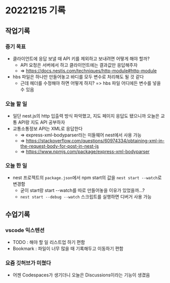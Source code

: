 # 20221215 기록
## 작업기록
### 중기 목표
- 클라이언트에 응답 보낼 때 API 키를 제외하고 보내려면 어떻게 해야 할까?
  - API 요청은 서버에서 하고 클라이언트에는 결과값만 응답해주자
  - => https://docs.nestjs.com/techniques/http-module#http-module
- hbs 파일은 하나만 만들어놓고 바디를 모두 변수로 처리해도 될 것 같다
  - 근데 헤더를 수정해야 하면 어떻게 하지? => hbs 파일 어디에든 변수를 넣을 수 있음

### 오늘 할 일
- 일단 nest.js의 http 입출력 방식 파악했고, 지도 페이지 응답도 됐으니까 오늘은 교통 API랑 지도 API 공부하자
- 교통소통정보 API는 XML로 응답한다
  - => express-xml-bodyparser라는 미들웨어 nest에서 사용 가능
  - => https://stackoverflow.com/questions/60974334/obtaining-xml-in-the-request-body-for-post-in-nest-js
  - => https://www.npmjs.com/package/express-xml-bodyparser

### 오늘 한 일
- nest 프로젝트의 `package.json`에서 npm start의 값을 `nest start --watch`로 변경함
  - 굳이 start랑 start --watch를 따로 만들어놓을 이유가 있었을까...?
  - `nest start --debug --watch` 스크립트를 실행하면 디버거 사용 가능



## 수업기록
### vscode 익스텐션
- TODO : 해야 할 일 리스트업 하기 편함
- Bookmark : 파일이 너무 많을 때 기록해두고 이동하기 편함

### 요즘 깃허브가 미쳤다
- 어젠 Codespaces가 생기더니 오늘은 Discussions이라는 기능이 생겼음